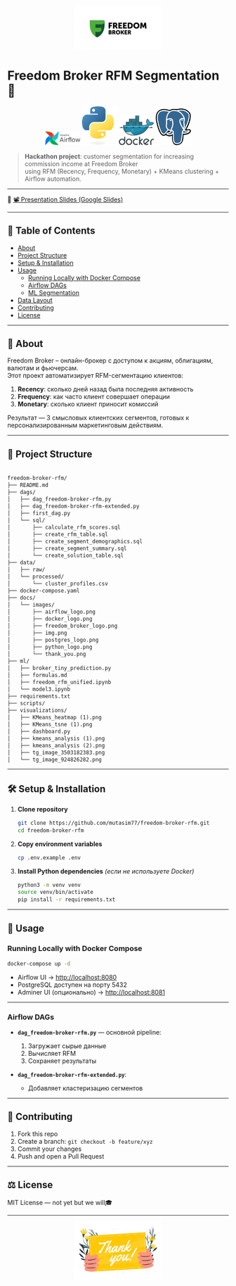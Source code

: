 <p align="center">
  <img src="docs/images/freedom_broker_logo.png" alt="Freedom Broker Logo" width="200"/>
</p>

# Freedom Broker RFM Segmentation 🚀

<p align="center">
  <img src="docs/images/airflow_logo.png" alt="Airflow Logo" width="80"/>
  <img src="docs/images/python_logo.png" alt="Python Logo" width="80"/>
  <img src="docs/images/docker_logo.png" alt="Docker Logo" width="80"/>
  <img src="docs/images/postgres_logo.png" alt="PostgreSQL Logo" width="80"/>
</p>

> **Hackathon project**: customer segmentation for increasing commission income at Freedom Broker  
> using RFM (Recency, Frequency, Monetary) + KMeans clustering + Airflow automation.

---

🎥 [📽️ Presentation Slides (Google Slides)](https://docs.google.com/presentation/d/1Mc9mmGWhy-LNpTEZVTWo8tHOoso-_cMUcKpmRNRi7T0/edit?usp=sharing)  

---

## 📖 Table of Contents

- [About](#about)  
- [Project Structure](#project-structure)  
- [Setup & Installation](#setup--installation)  
- [Usage](#usage)  
  - [Running Locally with Docker Compose](#running-locally-with-docker-compose)  
  - [Airflow DAGs](#airflow-dags)  
  - [ML Segmentation](#ml-segmentation)  
- [Data Layout](#data-layout)  
- [Contributing](#contributing)  
- [License](#license)  

---

## 🎯 About

Freedom Broker – онлайн-брокер с доступом к акциям, облигациям, валютам и фьючерсам.  
Этот проект автоматизирует RFM-сегментацию клиентов:

1. **Recency**: сколько дней назад была последняя активность  
2. **Frequency**: как часто клиент совершает операции  
3. **Monetary**: сколько клиент приносит комиссий  

Результат — 3 смысловых клиентских сегментов, готовых к персонализированным маркетинговым действиям.

---

## 📂 Project Structure

```

freedom-broker-rfm/
├── README.md
├── dags/
│   ├── dag_freedom-broker-rfm.py
│   ├── dag_freedom-broker-rfm-extended.py
│   ├── first_dag.py
│   └── sql/
│       ├── calculate_rfm_scores.sql
│       ├── create_rfm_table.sql
│       ├── create_segment_demographics.sql
│       ├── create_segment_summary.sql
│       └── create_solution_table.sql
├── data/
│   ├── raw/
│   └── processed/
│       └── cluster_profiles.csv
├── docker-compose.yaml
├── docs/
│   └── images/
│       ├── airflow_logo.png
│       ├── docker_logo.png
│       ├── freedom_broker_logo.png
│       ├── img.png
│       ├── postgres_logo.png
│       ├── python_logo.png
│       └── thank_you.png
├── ml/
│   ├── broker_tiny_prediction.py
│   ├── formulas.md
│   ├── freedom_rfm_unified.ipynb
│   └── model3.ipynb
├── requirements.txt
├── scripts/
├── visualizations/
│   ├── KMeans_heatmap (1).png
│   ├── KMeans_tsne (1).png
│   ├── dashboard.py
│   ├── kmeans_analysis (1).png
│   ├── kmeans_analysis (2).png
│   ├── tg_image_3503182383.png
│   └── tg_image_924826282.png

````

---

## 🛠 Setup & Installation

1. **Clone repository**  
   ```bash
   git clone https://github.com/mutasim77/freedom-broker-rfm.git
   cd freedom-broker-rfm
   ```

2. **Copy environment variables**

   ```bash
   cp .env.example .env
   ```

3. **Install Python dependencies**
   *(если не используете Docker)*

   ```bash
   python3 -m venv venv
   source venv/bin/activate
   pip install -r requirements.txt
   ```

---

## 🚀 Usage

### Running Locally with Docker Compose

```bash
docker-compose up -d
```

* Airflow UI → [http://localhost:8080](http://localhost:8080)
* PostgreSQL доступен на порту 5432
* Adminer UI (опционально) → [http://localhost:8081](http://localhost:8081)

---

### Airflow DAGs

* **`dag_freedom-broker-rfm.py`** — основной pipeline:

  1. Загружает сырые данные
  2. Вычисляет RFM
  3. Сохраняет результаты

* **`dag_freedom-broker-rfm-extended.py`**:

  * Добавляет кластеризацию сегментов

---

## 🤝 Contributing

1. Fork this repo
2. Create a branch: `git checkout -b feature/xyz`
3. Commit your changes
4. Push and open a Pull Request

---

## ⚖️ License

MIT License — not yet but we will🎓

---

<p align="center">
  <img src="docs/images/thank_you.png" alt="Thank You" width="200"/>
</p>
